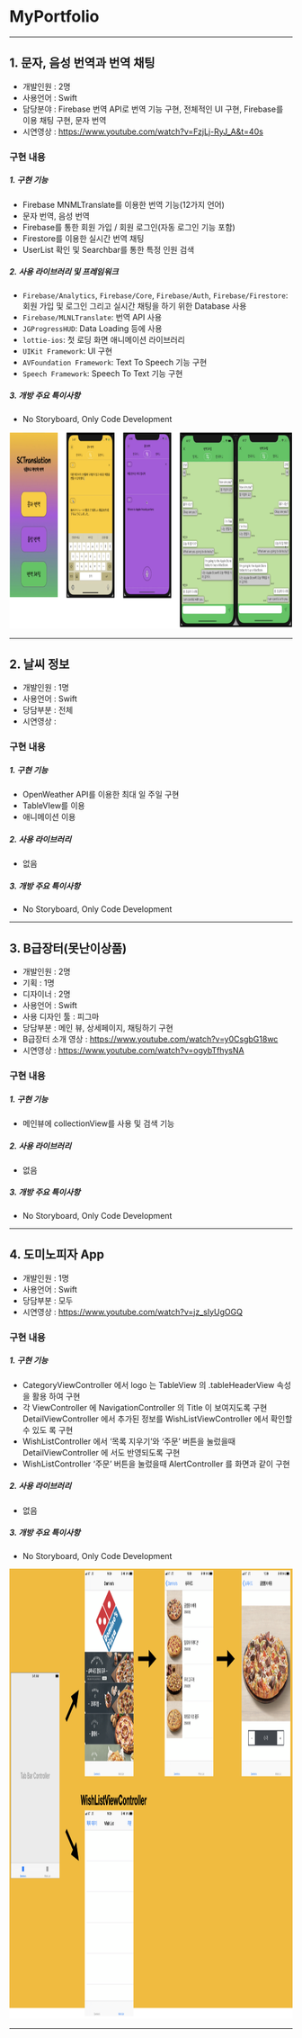 # MyPortfolio

-----

## 1. 문자, 음성 번역과 번역 채팅

- 개발인원 : 2명
- 사용언어 : Swift
- 담당분야 : Firebase 번역 API로 번역 기능 구현, 전체적인 UI 구현, Firebase를 이용 채팅 구현, 문자 번역
- 시연영상 : https://www.youtube.com/watch?v=FzjLj-RyJ_A&t=40s

### 구현 내용

##### 1. 구현 기능

- Firebase MNMLTranslate를 이용한 번역 기능(12가지 언어)
- 문자 번역, 음성 번역
- Firebase를 통한 회원 가입 / 회원 로그인(자동 로그인 기능 포함)
- Firestore를 이용한 실시간 번역 채팅
- UserList 확인 및 Searchbar를 통한 특정 인원 검색

##### 2. 사용 라이브러리 및 프레임워크

- `Firebase/Analytics`, `Firebase/Core`, `Firebase/Auth`, `Firebase/Firestore`: 회원 가입 및 로그인 그리고 실시간 채팅을 하기 위한 Database 사용
- `Firebase/MLNLTranslate`: 번역 API 사용
- `JGProgressHUD`: Data Loading 등에 사용
- `lottie-ios`: 첫 로딩 화면 애니메이션 라이브러리
- `UIKit Framework`: UI 구현
- `AVFoundation Framework`:  Text To Speech 기능 구현
- `Speech Framework`: Speech To Text 기능 구현

##### 3. 개방 주요 특이사항

- No Storyboard, Only Code Development

<img src="https://github.com/danbin920404/MyPortfolio/blob/main/SCTranslationImages/%EC%8A%A4%ED%81%AC%EB%A6%B0%EC%83%B7%202020-10-15%20%EC%98%A4%ED%9B%84%205.33.15.png" width="100%" height="350">

-----


## 2. 날씨 정보

- 개발인원 : 1명
- 사용언어 : Swift
- 당담부분 : 전체
- 시연영상 : 

### 구현 내용

##### 1. 구현 기능

- OpenWeather API를 이용한 최대 일 주일 구현
- TableVIew를 이용
- 애니메이션 이용

##### 2. 사용 라이브러리

- 없음

##### 3. 개방 주요 특이사항

- No Storyboard, Only Code Development

-----


## 3. B급장터(못난이상품)

- 개발인원 : 2명
- 기획 : 1명
- 디자이너 : 2명
- 사용언어 : Swift
- 사용 디자인 툴 : 피그마
- 당담부분 : 메인 뷰, 상세페이지, 채팅하기 구현
- B급장터 소개 영상 : https://www.youtube.com/watch?v=y0CsgbG18wc
- 시연영상 : https://www.youtube.com/watch?v=ogybTfhysNA

### 구현 내용

##### 1. 구현 기능

- 메인뷰에 collectionView를 사용 및 검색 기능

##### 2. 사용 라이브러리

- 없음

##### 3. 개방 주요 특이사항

- No Storyboard, Only Code Development

-----


## 4. 도미노피자 App

- 개발인원 : 1명
- 사용언어 : Swift
- 당담부분 : 모두
- 시연영상 : https://www.youtube.com/watch?v=jz_sIyUgOGQ

### 구현 내용

##### 1. 구현 기능

- CategoryViewController 에서 logo 는 TableView 의 .tableHeaderView 속성을 활용 하여 구현
- 각 ViewController 에 NavigationController 의 Title 이 보여지도록 구현 DetailViewController 에서 추가된 정보를 WishListViewController 에서 확인할 수 있도
록 구현
- WishListController 에서 ‘목록 지우기’와 ‘주문’ 버튼을 눌렀을때 DetailViewController 에 서도 반영되도록 구현
- WishListController ‘주문’ 버튼을 눌렀을때 AlertController 를 화면과 같이 구현

##### 2. 사용 라이브러리

- 없음

##### 3. 개방 주요 특이사항

- No Storyboard, Only Code Development

<img src="https://github.com/danbin920404/MyPortfolio/blob/main/DominoImages/%EC%8A%A4%ED%81%AC%EB%A6%B0%EC%83%B7%202020-10-15%20%EC%98%A4%ED%9B%84%206.17.39.png" width="100%" height="800">

-----














